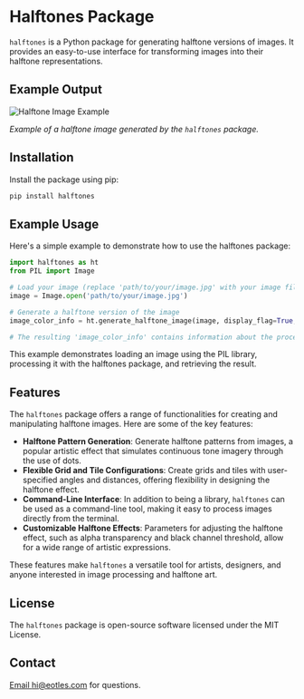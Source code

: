 # Halftones Package

`halftones` is a Python package for generating halftone versions of images. It provides an easy-to-use interface for transforming images into their halftone representations.

## Example Output

![Halftone Image Example](images/halftone_image.png)

*Example of a halftone image generated by the `halftones` package.*


## Installation

Install the package using pip:

```bash
pip install halftones
```


## Example Usage
Here's a simple example to demonstrate how to use the halftones package:
```python
import halftones as ht
from PIL import Image

# Load your image (replace 'path/to/your/image.jpg' with your image file)
image = Image.open('path/to/your/image.jpg')

# Generate a halftone version of the image
image_color_info = ht.generate_halftone_image(image, display_flag=True, grid_width=5)

# The resulting 'image_color_info' contains information about the processed image
```
This example demonstrates loading an image using the PIL library, processing it with the halftones package, and retrieving the result.


## Features

The `halftones` package offers a range of functionalities for creating and manipulating halftone images. Here are some of the key features:
- **Halftone Pattern Generation**: Generate halftone patterns from images, a popular artistic effect that simulates continuous tone imagery through the use of dots.
- **Flexible Grid and Tile Configurations**: Create grids and tiles with user-specified angles and distances, offering flexibility in designing the halftone effect.
- **Command-Line Interface**: In addition to being a library, `halftones` can be used as a command-line tool, making it easy to process images directly from the terminal.
- **Customizable Halftone Effects**: Parameters for adjusting the halftone effect, such as alpha transparency and black channel threshold, allow for a wide range of artistic expressions.

These features make `halftones` a versatile tool for artists, designers, and anyone interested in image processing and halftone art.


## License

The `halftones` package is open-source software licensed under the MIT License.


## Contact
[Email hi@eotles.com](mailto:hi@eotles.com) for questions.
